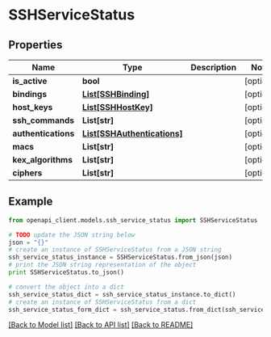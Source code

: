 # SSHServiceStatus


## Properties
Name | Type | Description | Notes
------------ | ------------- | ------------- | -------------
**is_active** | **bool** |  | [optional]
**bindings** | [**List[SSHBinding]**](SSHBinding.md) |  | [optional]
**host_keys** | [**List[SSHHostKey]**](SSHHostKey.md) |  | [optional]
**ssh_commands** | **List[str]** |  | [optional]
**authentications** | [**List[SSHAuthentications]**](SSHAuthentications.md) |  | [optional]
**macs** | **List[str]** |  | [optional]
**kex_algorithms** | **List[str]** |  | [optional]
**ciphers** | **List[str]** |  | [optional]

## Example

```python
from openapi_client.models.ssh_service_status import SSHServiceStatus

# TODO update the JSON string below
json = "{}"
# create an instance of SSHServiceStatus from a JSON string
ssh_service_status_instance = SSHServiceStatus.from_json(json)
# print the JSON string representation of the object
print SSHServiceStatus.to_json()

# convert the object into a dict
ssh_service_status_dict = ssh_service_status_instance.to_dict()
# create an instance of SSHServiceStatus from a dict
ssh_service_status_form_dict = ssh_service_status.from_dict(ssh_service_status_dict)
```
[[Back to Model list]](../README.md#documentation-for-models) [[Back to API list]](../README.md#documentation-for-api-endpoints) [[Back to README]](../README.md)
